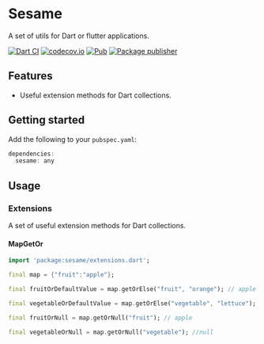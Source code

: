 # Sesame
A set of utils for Dart or flutter applications.

[![Dart CI](https://github.com/m11v/sesame/actions/workflows/dart.yml/badge.svg?branch=main)](https://github.com/m11v/sesame/actions)
[![codecov.io](http://codecov.io/github/m11v/sesame/coverage.svg?branch=main)](http://codecov.io/github/m11v/sesame?branch=main)
[![Pub](https://img.shields.io/pub/v/sesame?label=Pub)](https://pub.dev/packages/sesame)
[![Package publisher](https://img.shields.io/pub/publisher/sesame.svg)](https://pub.dev/packages/sesame/publisher)
## Features
- Useful extension methods for Dart collections.

## Getting started

Add the following to your `pubspec.yaml`:

```dart
dependencies:
  sesame: any
```

## Usage
### Extensions
A set of useful extension methods for Dart collections.
#### MapGetOr
```dart
import 'package:sesame/extensions.dart';

final map = {"fruit":"apple"};

final fruitOrDefaultValue = map.getOrElse("fruit", "orange"); // apple

final vegetableOrDefaultValue = map.getOrElse("vegetable", "lettuce"); // lettuce

final fruitOrNull = map.getOrNull("fruit"); // apple

final vegetableOrNull = map.getOrNull("vegetable"); //null
```
